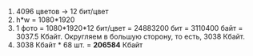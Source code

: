 1. 4096 цветов -> 12 бит/цвет
2. h\*w = 1080\*1920
3. 1 фото = 1080\*1920\*12 бит/цвет = 24883200 бит = 3110400 байт = 3037.5 Кбайт. Округляем в большую сторону, то есть, 3038 Кбайт.
4. 3038 Кбайт * 68 шт. = **206584** Кбайт

